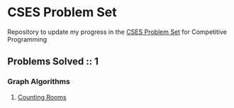 # CSES Problem Set
Repository to update my progress in the [CSES Problem Set](https://cses.fi/problemset/) for Competitive Programming

## Problems Solved :: 1

### Graph Algorithms
1. [Counting Rooms](https://cses.fi/problemset/task/1192/)

